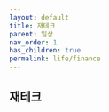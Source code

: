 ```yaml
---
layout: default
title: 재테크
parent: 일상
nav_order: 1
has_children: true
permalink: life/finance
---
```


## 재테크